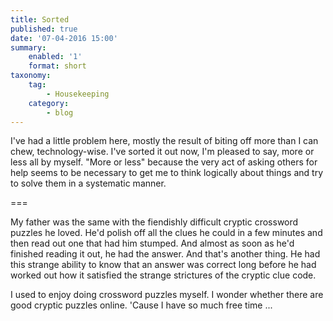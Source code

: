 ```yaml
---
title: Sorted
published: true
date: '07-04-2016 15:00'
summary:
    enabled: '1'
    format: short
taxonomy:
    tag:
        - Housekeeping
    category:
        - blog
---
```


I've had a little problem here, mostly the result of biting off more than I can chew, technology-wise. I've sorted it out now, I'm pleased to say, more or less all by myself. "More or less" because the very act of asking others for help seems to be necessary to get me to think logically about things and try to solve them in a systematic manner.

===

My father was the same with the fiendishly difficult cryptic crossword puzzles he loved. He'd polish off all the clues he could in a few minutes and then read out one that had him stumped. And almost as soon as he'd finished reading it out, he had the answer. And that's another thing. He had this strange ability to know that an answer was correct long before he had worked out how it satisfied the strange strictures of the cryptic clue code. 

I used to enjoy doing crossword puzzles myself. I wonder whether there are good cryptic puzzles online. 'Cause I have so much free time ...